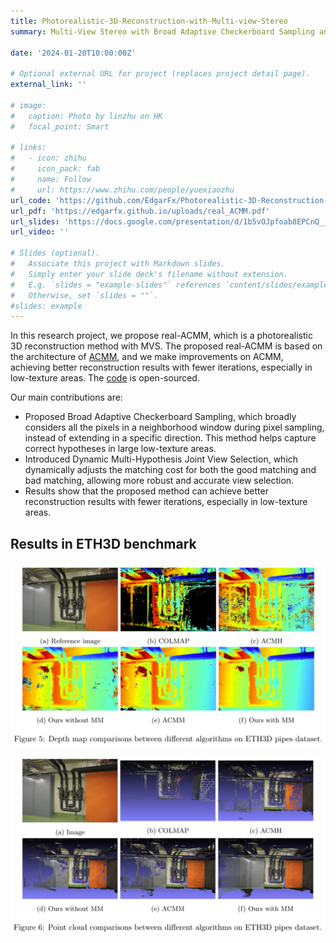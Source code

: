 ```yaml
---
title: Photorealistic-3D-Reconstruction-with-Multi-view-Stereo
summary: Multi-View Stereo with Broad Adaptive Checkerboard Sampling and Dynamic Multi-Hypothesis Joint View Selection, improvements based on ACMM

date: '2024-01-20T10:00:00Z'

# Optional external URL for project (replaces project detail page).
external_link: ''

# image:
#   caption: Photo by linzhu on HK
#   focal_point: Smart

# links:
#   - icon: zhihu
#     icon_pack: fab
#     name: Follow
#     url: https://www.zhihu.com/people/yuexiaozhu
url_code: 'https://github.com/EdgarFx/Photorealistic-3D-Reconstruction-with-Multi-view-Stereo'
url_pdf: 'https://edgarfx.github.io/uploads/real_ACMM.pdf'
url_slides: 'https://docs.google.com/presentation/d/1b5vOJpfoab8EPCnQ__-Rmh4ZOsqP7_7_/edit?usp=sharing&ouid=110083063639360259216&rtpof=true&sd=true'
url_video: ''

# Slides (optional).
#   Associate this project with Markdown slides.
#   Simply enter your slide deck's filename without extension.
#   E.g. `slides = "example-slides"` references `content/slides/example-slides.md`.
#   Otherwise, set `slides = ""`.
#slides: example
---
```


In this research project, we propose real-ACMM, which is a photorealistic 3D reconstruction method with MVS. The proposed real-ACMM is based on the architecture of [ACMM](https://arxiv.org/abs/1904.08103), and we make improvements on ACMM, achieving better reconstruction results with fewer iterations, especially in low-texture areas. The [code](https://github.com/EdgarFx/Photorealistic-3D-Reconstruction-with-Multi-view-Stereo) is open-sourced.

Our main contributions are:
* Proposed Broad Adaptive Checkerboard Sampling, which broadly considers all the pixels in a neighborhood window during pixel sampling, instead of extending in a specific direction. This method helps capture correct hypotheses in large low-texture areas.
* Introduced Dynamic Multi-Hypothesis Joint View Selection, which dynamically adjusts the matching cost for both the good matching and bad matching, allowing more robust and accurate view selection.
* Results show that the proposed method can achieve better reconstruction results with fewer iterations, especially in low-texture areas. 

## Results in ETH3D benchmark

![Depth map comparison between different algorithms on ETH3D pipes dataset](depth.png)

![Point cloud comparisons between different algorithms on ETH3D pipes dataset](point.png)